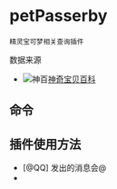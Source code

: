 # petPasserby
    精灵宝可梦相关查询插件  
数据来源
- ![神百](https://wiki.52poke.com/favicon.ico)[神奇宝贝百科](https://wiki.52poke.com/wiki/%E4%B8%BB%E9%A1%B5)

## 命令


## 插件使用方法
- [@QQ] 发出的消息会@
- 